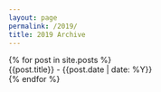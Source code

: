 ```yaml
---
layout: page
permalink: /2019/
title: 2019 Archive
---
```



<div id="archives">
  {% for post in site.posts %}
  <article class="archive-item">
    {{post.title}} - {{post.date | date: %Y}}
  </article>
  {% endfor %}
</div>

